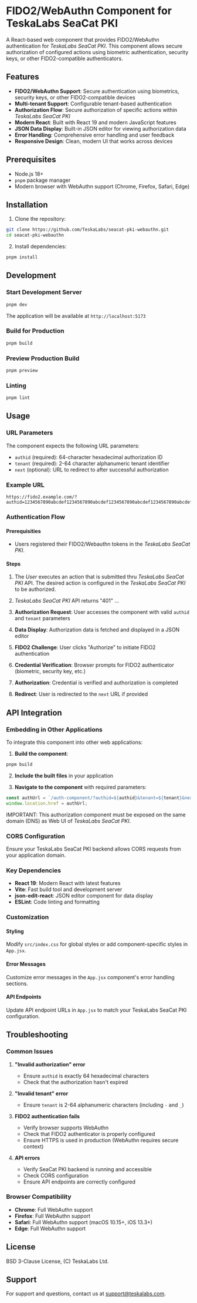 # FIDO2/WebAuthn Component for TeskaLabs SeaCat PKI

A React-based web component that provides FIDO2/WebAuthn authentication for _TeskaLabs SeaCat PKI_.
This component allows secure authorization of configured actions using biometric authentication, security keys, or other FIDO2-compatible authenticators.

## Features

- **FIDO2/WebAuthn Support**: Secure authentication using biometrics, security keys, or other FIDO2-compatible devices
- **Multi-tenant Support**: Configurable tenant-based authentication
- **Authorization Flow**: Secure authorization of specific actions within _TeskaLabs SeaCat PKI_
- **Modern React**: Built with React 19 and modern JavaScript features
- **JSON Data Display**: Built-in JSON editor for viewing authorization data
- **Error Handling**: Comprehensive error handling and user feedback
- **Responsive Design**: Clean, modern UI that works across devices

## Prerequisites

- Node.js 18+ 
- `pnpm` package manager
- Modern browser with WebAuthn support (Chrome, Firefox, Safari, Edge)

## Installation

1. Clone the repository:
```bash
git clone https://github.com/TeskaLabs/seacat-pki-webauthn.git
cd seacat-pki-webauthn
```

2. Install dependencies:
```bash
pnpm install
```

## Development

### Start Development Server
```bash
pnpm dev
```

The application will be available at `http://localhost:5173`

### Build for Production
```bash
pnpm build
```

### Preview Production Build
```bash
pnpm preview
```

### Linting
```bash
pnpm lint
```

## Usage

### URL Parameters

The component expects the following URL parameters:

- `authid` (required): 64-character hexadecimal authorization ID
- `tenant` (required): 2-64 character alphanumeric tenant identifier
- `next` (optional): URL to redirect to after successful authorization

### Example URL

```
https://fido2.example.com/?authid=1234567890abcdef1234567890abcdef1234567890abcdef1234567890abcdef&tenant=mytenant&next=https://app.example.com/success
```

### Authentication Flow


#### Prerequisities

- Users registered their FIDO2/Webauthn tokens in the _TeskaLabs SeaCat PKI_.


#### Steps

1. The _User_ executes an action that is submitted thru _TeskaLabs SeaCat PKI_ API. The desired action is configured in the _TeskaLabs SeaCat PKI_ to be authorized.
2. _TeskaLabs SeaCat PKI_ API returns "401" ...

1. **Authorization Request**: User accesses the component with valid `authid` and `tenant` parameters
2. **Data Display**: Authorization data is fetched and displayed in a JSON editor
3. **FIDO2 Challenge**: User clicks "Authorize" to initiate FIDO2 authentication
4. **Credential Verification**: Browser prompts for FIDO2 authenticator (biometric, security key, etc.)
5. **Authorization**: Credential is verified and authorization is completed
6. **Redirect**: User is redirected to the `next` URL if provided

## API Integration

### Embedding in Other Applications

To integrate this component into other web applications:

1. **Build the component**:
```bash
pnpm build
```

2. **Include the built files** in your application

3. **Navigate to the component** with required parameters:
```javascript
const authUrl = `/auth-component/?authid=${authid}&tenant=${tenant}&next=${encodeURIComponent(nextUrl)}`;
window.location.href = authUrl;
```

IMPORTANT: This authorization component must be exposed on the same domain (DNS) as Web UI of _TeskaLabs SeaCat PKI_.


### CORS Configuration

Ensure your TeskaLabs SeaCat PKI backend allows CORS requests from your application domain.


### Key Dependencies

- **React 19**: Modern React with latest features
- **Vite**: Fast build tool and development server
- **json-edit-react**: JSON editor component for data display
- **ESLint**: Code linting and formatting

### Customization

#### Styling
Modify `src/index.css` for global styles or add component-specific styles in `App.jsx`.

#### Error Messages
Customize error messages in the `App.jsx` component's error handling sections.

#### API Endpoints
Update API endpoint URLs in `App.jsx` to match your TeskaLabs SeaCat PKI configuration.


## Troubleshooting

### Common Issues

1. **"Invalid authorization" error**
   - Ensure `authid` is exactly 64 hexadecimal characters
   - Check that the authorization hasn't expired

2. **"Invalid tenant" error**
   - Ensure `tenant` is 2-64 alphanumeric characters (including `-` and `_`)

3. **FIDO2 authentication fails**
   - Verify browser supports WebAuthn
   - Check that FIDO2 authenticator is properly configured
   - Ensure HTTPS is used in production (WebAuthn requires secure context)

4. **API errors**
   - Verify SeaCat PKI backend is running and accessible
   - Check CORS configuration
   - Ensure API endpoints are correctly configured


### Browser Compatibility

- **Chrome**: Full WebAuthn support
- **Firefox**: Full WebAuthn support
- **Safari**: Full WebAuthn support (macOS 10.15+, iOS 13.3+)
- **Edge**: Full WebAuthn support


## License

BSD 3-Clause License, (C) TeskaLabs Ltd.


## Support

For support and questions, contact us at [support@teskalabs.com](mailto:support@teskalabs.com).
